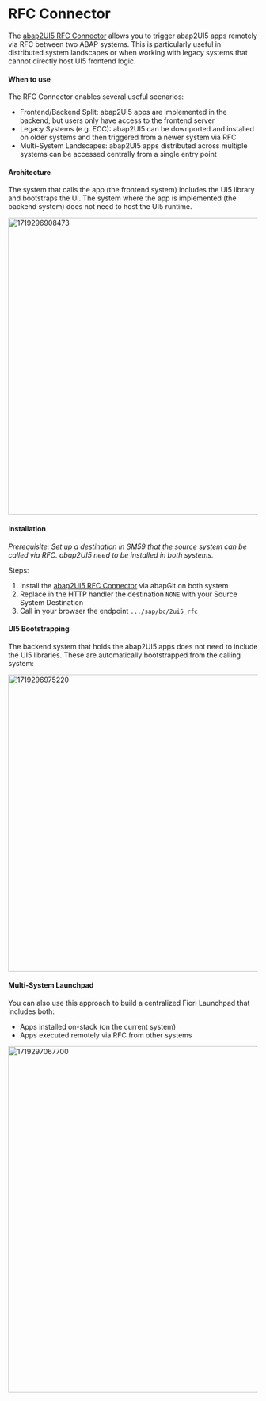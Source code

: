 # RFC Connector

The [abap2UI5 RFC Connector](https://github.com/abap2UI5-addons/rfc-connector) allows you to trigger abap2UI5 apps remotely via RFC between two ABAP systems. This is particularly useful in distributed system landscapes or when working with legacy systems that cannot directly host UI5 frontend logic.

#### When to use
The RFC Connector enables several useful scenarios:
- Frontend/Backend Split: abap2UI5 apps are implemented in the backend, but users only have access to the frontend server
- Legacy Systems (e.g. ECC): abap2UI5 can be downported and installed on older systems and then triggered from a newer system via RFC
- Multi-System Landscapes: abap2UI5 apps distributed across multiple systems can be accessed centrally from a single entry point


#### Architecture

The system that calls the app (the frontend system) includes the UI5 library and bootstraps the UI. The system where the app is implemented (the backend system) does not need to host the UI5 runtime.

<img width="600" alt="1719296908473" src="https://github.com/user-attachments/assets/6f885f04-2b70-4cb3-83d0-123473b72262" />


#### Installation

_Prerequisite: Set up a destination in SM59 that the source system can be called via RFC. abap2UI5 need to be installed in both systems._

Steps:
1. Install the [abap2UI5 RFC Connector](https://github.com/abap2UI5-addons/rfc-connector) via abapGit on both system
2. Replace in the HTTP handler the destination `NONE` with your Source System Destination
3. Call in your browser the endpoint `.../sap/bc/2ui5_rfc`

#### UI5 Bootstrapping
The backend system that holds the abap2UI5 apps does not need to include the UI5 libraries. These are automatically bootstrapped from the calling system:

<img width="600" alt="1719296975220" src="https://github.com/user-attachments/assets/8e7dd3dd-abd3-413f-8ec6-8a7a2be7a7ec" />


#### Multi-System Launchpad
You can also use this approach to build a centralized Fiori Launchpad that includes both:
- Apps installed on-stack (on the current system)
- Apps executed remotely via RFC from other systems

<img width="700" alt="1719297067700" src="https://github.com/user-attachments/assets/a010440d-bd82-46f9-b597-c3ad2273dbde" />
